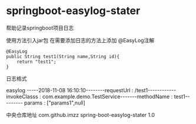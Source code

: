 # springboot-easylog-stater
帮助记录springboot项目日志

使用方法引入jar包 在需要添加日志的方法上添加 @EasyLog注解


	@EasyLog
	public String test1(String name,String id){
		return "test1";
	}
		
日志格式

 easylog -----2018-11-08 16:10:10--------requestUrl  :  /test1------------invokeClasss  :  com.example.demo.TestService-------methodName  :  test1--------- params  :  ["params1",null]
 
 
 中央仓库地址 
 <dependency>
        <groupId>com.github.imzz</groupId>
	<artifactId>spring-boot-easylog-stater</artifactId>
	<version>1.0</version>
</dependency>

